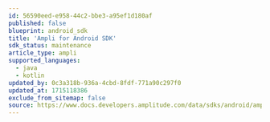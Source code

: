 ```yaml
---
id: 56590eed-e958-44c2-bbe3-a95ef1d180af
published: false
blueprint: android_sdk
title: 'Ampli for Android SDK'
sdk_status: maintenance
article_type: ampli
supported_languages:
  - java
  - kotlin
updated_by: 0c3a318b-936a-4cbd-8fdf-771a90c297f0
updated_at: 1715118386
exclude_from_sitemap: false
source: https://www.docs.developers.amplitude.com/data/sdks/android/ampli/
---
```

